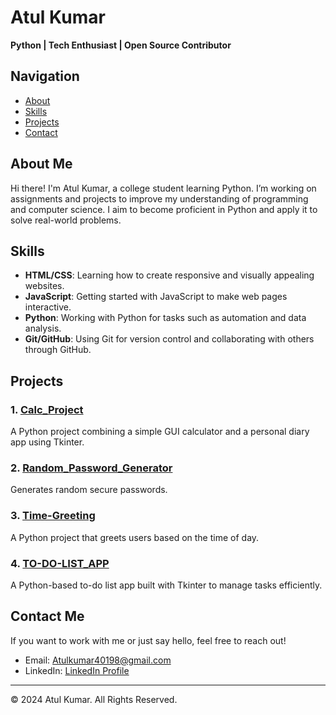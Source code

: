 # Atul Kumar

**Python | Tech Enthusiast | Open Source Contributor**

## Navigation
- [About](#about)
- [Skills](#skills)
- [Projects](#projects)
- [Contact](#contact)

## About Me
Hi there! I'm Atul Kumar, a college student learning Python. I’m working on assignments and projects to improve my understanding of programming and computer science. I aim to become proficient in Python and apply it to solve real-world problems.

## Skills
- **HTML/CSS**: Learning how to create responsive and visually appealing websites.
- **JavaScript**: Getting started with JavaScript to make web pages interactive.
- **Python**: Working with Python for tasks such as automation and data analysis.
- **Git/GitHub**: Using Git for version control and collaborating with others through GitHub.

## Projects

### 1. [Calc_Project](https://github.com/Atul11190/Calc_Project)
A Python project combining a simple GUI calculator and a personal diary app using Tkinter.

### 2. [Random_Password_Generator](https://github.com/Atul11190/Random_password_genrator_Project)
Generates random secure passwords.

### 3. [Time-Greeting](https://github.com/Atul11190/Time-Greeting-)
A Python project that greets users based on the time of day.

### 4. [TO-DO-LIST_APP](https://github.com/Atul11190/TO-DO-LIST_APP_Project)
A Python-based to-do list app built with Tkinter to manage tasks efficiently.

## Contact Me
If you want to work with me or just say hello, feel free to reach out!

- Email: [Atulkumar40198@gmail.com](mailto:Atulkumar40198@gmail.com)
- LinkedIn: [LinkedIn Profile](https://www.linkedin.com/in/me/)

---

© 2024 Atul Kumar. All Rights Reserved.
